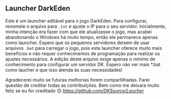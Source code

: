 **Launcher DarkEden**
--
Este é um launcher editável para o jogo DarkEden. Para configurar, renomeie o arquivo para `.txt` e ajuste o IP para o seu servidor. Inicialmente, minha intenção era fazer com que ele atualizasse o jogo, mas acabei abandonando o Windows há muito tempo, então ele permanece apenas como launcher. Espero que os pequenos servidores deixem de usar arquivos `.bat` para carregar o jogo, pois este launcher oferece muito mais benefícios e não requer conhecimentos de programação para realizar os ajustes necessários. A edição deste arquivo exige apenas o mínimo de conhecimento para configurar um servidor DK. Espero não ver mais *.bat como laucher e que isso atenda às suas necessidades!

Agradecerei muito se futuras melhorias forem compartilhadas. Farei questão de creditar todas as contribuições. Bem como me deixara muito feliz se eu for creditado 😊
_https://github.com/DKSource/Laucher_
